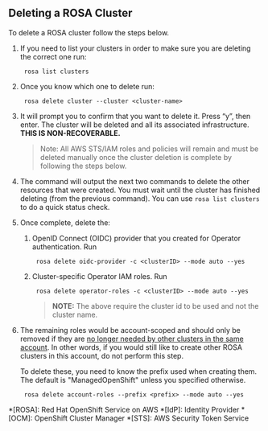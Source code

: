 ## Deleting a ROSA Cluster

To delete a ROSA cluster follow the steps below.

1. If you need to list your clusters in order to make sure you are deleting the correct one run:

		rosa list clusters

1. Once you know which one to delete run:

		rosa delete cluster --cluster <cluster-name>

1. It will prompt you to confirm that you want to delete it. Press “y”, then enter. The cluster will be deleted and all its associated infrastructure. **THIS IS NON-RECOVERABLE.**

	> Note: All AWS STS/IAM roles and policies will remain and must be deleted manually once the cluster deletion is complete by following the steps below.

1. The command will output the next two commands to delete the other resources that were created.  You must wait until the cluster has finished deleting (from the previous command). You can use `rosa list clusters` to do a quick status check.

1. Once complete, delete the:

	1. OpenID Connect (OIDC) provider that you created for Operator authentication. Run

			rosa delete oidc-provider -c <clusterID> --mode auto --yes

	1. Cluster-specific Operator IAM roles.  Run

			rosa delete operator-roles -c <clusterID> --mode auto --yes

		> **NOTE:** The above require the cluster id to be used and not the cluster name.

1. The remaining roles would be account-scoped and should only be removed if they are <u>no longer needed by other clusters in the same account</u>. In other words, if you would still like to create other ROSA clusters in this account, do not perform this step.

	To delete these, you need to know the prefix used when creating them.  The default is "ManagedOpenShift" unless you specified otherwise.

		rosa delete account-roles --prefix <prefix> --mode auto --yes


*[ROSA]: Red Hat OpenShift Service on AWS
*[IdP]: Identity Provider
*[OCM]: OpenShift Cluster Manager
*[STS]: AWS Security Token Service

